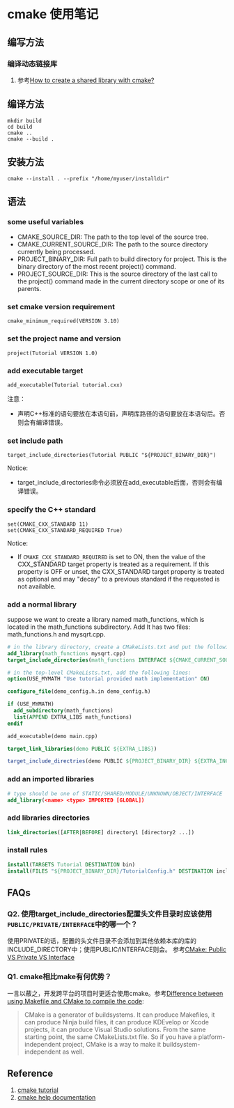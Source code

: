 # cmake 使用笔记

## 编写方法

### 编译动态链接库

1. 参考[How to create a shared library with cmake?][cmake_so]

  [cmake_so]: https://stackoverflow.com/questions/17511496/how-to-create-a-shared-library-with-cmake

## 编译方法

```
mkdir build
cd build
cmake ..
cmake --build .
```

## 安装方法

```
cmake --install . --prefix "/home/myuser/installdir"
```

## 语法

### some useful variables

- CMAKE_SOURCE_DIR: The path to the top level of the source tree.
- CMAKE_CURRENT_SOURCE_DIR: The path to the source directory currently being processed.
- PROJECT_BINARY_DIR: Full path to build directory for project. This is the binary directory of the most recent project() command.
- PROJECT_SOURCE_DIR: This is the source directory of the last call to the project() command made in the current directory scope or one of its parents.

### set cmake version requirement
```
cmake_minimum_required(VERSION 3.10)
```

### set the project name and version
```
project(Tutorial VERSION 1.0)
```

### add executable target
```
add_executable(Tutorial tutorial.cxx)
```

注意：
- 声明C++标准的语句要放在本语句前，声明库路径的语句要放在本语句后。否则会有编译错误。

### set include path
```
target_include_directories(Tutorial PUBLIC "${PROJECT_BINARY_DIR}")
```

Notice:
- target_include_directories命令必须放在add_executable后面，否则会有编译错误。

### specify the C++ standard
```
set(CMAKE_CXX_STANDARD 11)
set(CMAKE_CXX_STANDARD_REQUIRED True)
```

Notice:
- If `CMAKE_CXX_STANDARD_REQUIRED` is set to ON, then the value of the CXX_STANDARD target property is treated as a requirement. If this property is OFF or unset, the CXX_STANDARD target property is treated as optional and may "decay" to a previous standard if the requested is not available.

### add a normal library

suppose we want to create a library named math_functions, which is located in the math_functions subdirectory. Add It has two files: math_functions.h and mysqrt.cpp.

```cmake
# in the library directory, create a CMakeLists.txt and put the following lines in it:
add_library(math_functions mysqrt.cpp)
target_include_directories(math_functions INTERFACE ${CMAKE_CURRENT_SOURCE_DIR})

# in the top-level CMakeLists.txt, add the following lines:
option(USE_MYMATH "Use tutorial provided math implementation" ON)

configure_file(demo_config.h.in demo_config.h)

if (USE_MYMATH)
  add_subdirectory(math_functions)
  list(APPEND EXTRA_LIBS math_functions)
endif

add_executable(demo main.cpp)

target_link_libraries(demo PUBLIC ${EXTRA_LIBS})

target_include_directries(demo PUBLIC ${PROJECT_BINARY_DIR} ${EXTRA_INCLUDES})
```

### add an imported libraries

```cmake
# type should be one of STATIC/SHARED/MODULE/UNKNOWN/OBJECT/INTERFACE
add_library(<name> <type> IMPORTED [GLOBAL])
```

### add libraries directories

```cmake
link_directories([AFTER|BEFORE] directory1 [directory2 ...])
```

### install rules

```cmake
install(TARGETS Tutorial DESTINATION bin)
install(FILES "${PROJECT_BINARY_DIR}/TutorialConfig.h" DESTINATION include)
```

## FAQs

### Q2. 使用target_include_directories配置头文件目录时应该使用`PUBLIC/PRIVATE/INTERFACE`中的哪一个？

使用PRIVATE的话，配置的头文件目录不会添加到其他依赖本库的库的INCLUDE_DIRECTORY中；使用PUBLIC/INTERFACE则会。
参考[CMake: Public VS Private VS Interface][cmake_include]

### Q1. cmake相比make有何优势？

一言以蔽之，开发跨平台的项目时更适合使用cmake。参考[Difference between using Makefile and CMake to compile the code][cmake_make]:

> CMake is a generator of buildsystems. It can produce Makefiles, it can produce Ninja build files, it can produce KDEvelop or Xcode projects, it can produce Visual Studio solutions. From the same starting point, the same CMakeLists.txt file. So if you have a platform-independent project, CMake is a way to make it buildsystem-independent as well.

  [cmake_make]: https:#stackoverflow.com/questions/25789644/difference-between-using-makefile-and-cmake-to-compile-the-code
  [cmake_include]: https:#leimao.github.io/blog/CMake-Public-Private-Interface/

## Reference

1. [cmake tutorial](https://cmake.org/cmake/help/latest/guide/tutorial/index.html)
2. [cmake help documentation](https://cmake.org/cmake/help/latest/index.html)
